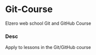 # Git-Course
Elzero web school Git and GitHub Course

### Desc
Apply to lessons in the Git/GitHub  course
